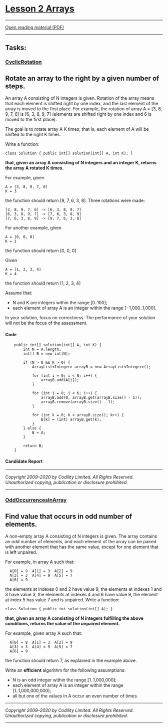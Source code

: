 # [Lesson 2 Arrays](https://app.codility.com/programmers/lessons/2-arrays/)
***
[Open reading material (PDF)](https://codility.com/media/train/0-Arrays.pdf)
***
## Tasks:
### [CyclicRotation](https://app.codility.com/programmers/lessons/2-arrays/cyclic_rotation/)
Rotate an array to the right by a given number of steps.
---
An array A consisting of N integers is given. Rotation of the array means that each element is shifted right by one index, and the last element of the array is moved to the first place. For example, the rotation of array A = [3, 8, 9, 7, 6] is [6, 3, 8, 9, 7] (elements are shifted right by one index and 6 is moved to the first place).

The goal is to rotate array A K times; that is, each element of A will be shifted to the right K times.

Write a function:

`class Solution { public int[] solution(int[] A, int K); }`

**that, given an array A consisting of N integers and an integer K, returns the array A rotated K times.**

For example, given

    A = [3, 8, 9, 7, 6]
    K = 3
the function should return [9, 7, 6, 3, 8]. Three rotations were made:

    [3, 8, 9, 7, 6] -> [6, 3, 8, 9, 7]
    [6, 3, 8, 9, 7] -> [7, 6, 3, 8, 9]
    [7, 6, 3, 8, 9] -> [9, 7, 6, 3, 8]
For another example, given

    A = [0, 0, 0]
    K = 1
the function should return [0, 0, 0]

Given

    A = [1, 2, 3, 4]
    K = 4
the function should return [1, 2, 3, 4]

Assume that:

* N and K are integers within the range [0..100];
* each element of array A is an integer within the range [−1,000..1,000].

In your solution, focus on correctness. The performance of your solution will not be the focus of the assessment.

#### Code
```
    public int[] solution(int[] A, int K) {
        int N = A.length;
        int[] B = new int[N];

        if (N > 0 && K > 0) {
            ArrayList<Integer> arrayB = new ArrayList<Integer>();

            for (int i = 0; i < N; i++) {
                arrayB.add(A[i]);
            }

            for (int j = 0; j < K; j++) {
                arrayB.add(0, arrayB.get(arrayB.size() - 1));
                arrayB.remove(arrayB.size() - 1);
            }

            for (int k = 0; k < arrayB.size(); k++) {
                B[k] = (int) arrayB.get(k);
            }
        } else {
            B = A;
        }

        return B;
    }
```
#### Candidate Report

***
_Copyright 2009–2020 by Codility Limited. All Rights Reserved. Unauthorized copying, publication or disclosure prohibited._
***

### [OddOccurrencesInArray](https://app.codility.com/programmers/lessons/2-arrays/odd_occurrences_in_array/)
Find value that occurs in odd number of elements.
---
A non-empty array A consisting of N integers is given. The array contains an odd number of elements, and each element of the array can be paired with another element that has the same value, except for one element that is left unpaired.

For example, in array A such that:

```
  A[0] = 9  A[1] = 3  A[2] = 9
  A[3] = 3  A[4] = 9  A[5] = 7
  A[6] = 9
```
the elements at indexes 0 and 2 have value 9,
the elements at indexes 1 and 3 have value 3,
the elements at indexes 4 and 6 have value 9,
the element at index 5 has value 7 and is unpaired.
Write a function:

`class Solution { public int solution(int[] A); }`

**that, given an array A consisting of N integers fulfilling the above conditions, returns the value of the unpaired element.**

For example, given array A such that:

```
  A[0] = 9  A[1] = 3  A[2] = 9
  A[3] = 3  A[4] = 9  A[5] = 7
  A[6] = 9
```

the function should return 7, as explained in the example above.

Write an **efficient** algorithm for the following assumptions:

* N is an odd integer within the range [1..1,000,000];
* each element of array A is an integer within the range [1..1,000,000,000];
* all but one of the values in A occur an even number of times.

***
_Copyright 2009–2020 by Codility Limited. All Rights Reserved. Unauthorized copying, publication or disclosure prohibited._
***

